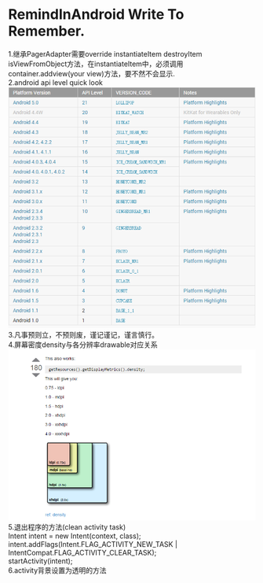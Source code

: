 RemindInAndroid Write To Remember.
===============
1.继承PagerAdapter需要override instantiateItem destroyItem isViewFromObject方法，在instantiateItem中，必须调用container.addview(your view)方法，要不然不会显示.  
2.android api level quick look    ![image](https://github.com/xiaofans/RemindInAndroid/blob/master/pics/api_level_quick_look.png)  
3.凡事预则立，不预则废，谨记谨记，谨言慎行。  
4.屏幕密度density与各分辨率drawable对应关系      ![image](https://github.com/xiaofans/RemindInAndroid/blob/master/pics/density.png)    
5.退出程序的方法(clean activity task)  
 		Intent intent = new Intent(context, class);  
 		intent.addFlags(Intent.FLAG_ACTIVITY_NEW_TASK | IntentCompat.FLAG_ACTIVITY_CLEAR_TASK);  
 		startActivity(intent);  
6.activity背景设置为透明的方法
	
<code>
  <style name="Theme.Transparent" parent="android:Theme">
    <item name="android:windowIsTranslucent">true</item> 
    <item name="android:windowBackground">@android:color/transparent</item>
    <item name="android:windowContentOverlay">@null</item>
    <item name="android:windowNoTitle">true</item>
    <item name="android:windowIsFloating">true</item>
    <item name="android:backgroundDimEnabled">false</item>
  </style>  
</code>
 











